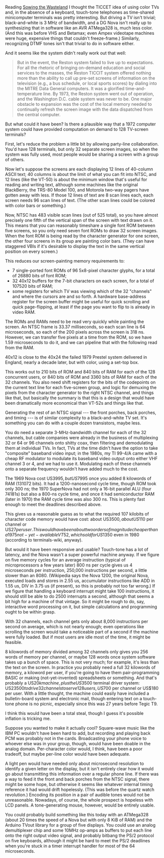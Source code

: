 Reading [Sowing the
Wasteland](https://technicshistory.com/2020/04/19/the-era-of-fragmentation-part-2-sowing-the-wasteland/)
I thought the TICCET idea of using color TVs and, in the absence of a
keyboard, touch-tone telephones as time-shared minicomputer terminals
was pretty interesting.  But driving a TV isn't trivial;
black-and-white is 3 MHz of bandwidth, and a DG Nova isn't really up
to synthesizing that in software like an AVR ATMega328 is, much less
color.  (And this was before VHS and Betamax; even Ampex videotape
machines were huge, expensive things that couldn't freeze-frame.)
Similarly, recognizing DTMF tones isn't that trivial to do in software
either.

And it seems like the system didn't really work out that well:

> But in the event, the Reston system failed to live up to
  expectations. For all the rhetoric of bringing on-demand education
  and social services to the masses, the Reston TICCIT system offered
  nothing more than the ability to call up pre-set screens of
  information on the television (e.g., a bus schedule, or local sports
  scores) by dialing into the MITRE Data General computers. It was a
  glorified time-and-temperature line. By 1973, the Reston system went
  out of operation, and the Washington D.C. cable system was never to
  be.  One major obstacle to expansion was the cost of the local
  memory needed to continually refresh the screen image with the data
  dispatched from the central computer.

But what could it have been?  Is there a plausible way that a 1972
computer system could have provided computation on demand to 128
TV-screen terminals?

First, let's reduce the problem a little bit by allowing party-line
collaboration.  You'd have 128 terminals, but only 32 separate screen
images, so when the system was fully used, most people would be
sharing a screen with a group of others.

Now let's suppose the screens are each displaying 12 lines of
40-column ASCII text; 40 columns is about the limit of what you can
fit into NTSC, and 12 lines (like the VT-50) is about the minimum
window that's useful for reading and writing text, although some
machines like the original BlackBerry, the TRS-80 Model 100, and
Motorola two-way pagers have gotten away with less.  If those 12 lines
of text are 8 scan lines each, each screen needs 96 scan lines of
text.  (The other scan lines could be colored with color bars or
something.)

Now, NTSC has 483 visible scan lines (out of 525 total), so you have
almost precisely one fifth of the vertical span of the screen with
text drawn on it.  This means that you can reasonably timeshare a
single font ROM between five screens, so you only need seven font ROMs
to draw 32 screen images.  When the font ROM is being read by the
character generator for one screen, the other four screens in its
group are painting color bars.  (They can have staggered VBIs if it's
desirable to display the text in the same vertical position on every
screen.)

This reduces our screen-painting memory requirements to:

- 7 single-ported font ROMs of 96 5x8-pixel character glyphs, for a
  total of 26880 bits of font ROM;
- 32 40x12 buffers for the 7-bit characters on each screen, for a
  total of 107520 bits of RAM;
- some registers for which TV was viewing which of the 32 "channels"
  and where the cursors are and so forth.  A hardware base-address
  register for the screen buffer might be useful for quick scrolling
  and quick page-flipping, at least if the page you want to flip to is
  already in video RAM.

The ROMs and RAMs need to be read very quickly while painting the
screen.  An NTSC frame is 33.37 milliseconds, so each scan line is 64
microseconds, so each of the 200 pixels across the screen is 318 ns.
However, we can transfer five pixels at a time from the ROM, so we
have 1.59 microseconds to do it, and we can pipeline that with the
following read from the RAM.

40x12 is close to the 40x24 the failed 1979 Prestel system delivered
in England, nearly a decade later, but with color, using a set-top
box.

This works out to 210 bits of ROM and 840 bits of RAM for each of the
128 concurrent users, or 840 bits of ROM and 3360 bits of RAM for each
of the 32 channels.  You also need shift registers for the bits of the
codepoints on the current text line for each five-screen group, and
logic for demuxing the pixels from the character generator to the
right NTSC channel, and things like that, but basically the summary is
that this is a design that would have been dramatically more
economical than VT-52s and things like that.

Generating the rest of an NTSC signal --- the front porches, back
porches, and timing --- is of similar complexity to a black-and-white
TV set.  It's something you can do with a couple dozen transistors,
maybe less.

You do need a separate 3-MHz-bandwidth channel for each of the 32
channels, but cable companies were already in the business of
multiplexing 32 or 64 or 96 channels onto shitty coax, then filtering
and demodulating them at individual TVs.  In fact, TVs at the time
didn't have the option to take "composite" baseband video input; in
the 1980s, my TI 99-4/A came with a cheap RF modulator to modulate its
baseband video output onto either VHF channel 3 or 4, and we had to
use it.  Modulating each of these channels onto a separate frequency
wouldn't have added much to the cost.

The 1969 Nova cost US$3995, but US$7995 once you added 8 kilowords of
RAM (131072 bits).  It had a 1200-nanosecond cycle time, though ROM
took only 300 ns; the 1970 SuperNova had not only a 16-bit parallel
ALU (four 74181s) but also a 800-ns cycle time, and once it had
semiconductor RAM (later in 1970) the RAM cycle time was also 300 ns.
This is plenty fast enough to meet the deadlines described above.

This gives us a reasonable guess as to what the required 107 kilobits
of character code memory would have cost: about US$3500, about US$110
per channel or US$27 per user.  This would have been about two orders
of magnitude cheaper than a 1975 not-yet-available VT52, which sold
for US$1350 even in 1980 (according to terminals-wiki, anyway).

But would it have been responsive and usable?  Touch-tone has a lot of
latency, and the Nova wasn't a super powerful machine anyway.  If we
figure on five memory cycles for an average instruction (typical of
microprocessors a few years later) 800 ns per cycle gives us 4
microseconds per instruction, 250,000 instructions per second, a
little slower than an 8080.  (Wikipedia says the Nova 1200, the
original Nova, executed loads and stores in 2.55 us, accumulator
instructions like ADD in 1.55 us, DIV in 3.75 us (if present), so this
is probably not too far wrong.)  If we figure that handling a keyboard
interrupt might take 100 instructions, it should still be able to do
2500 interrupts a second, although that seems a bit high for a machine
of that vintage.  So it might be rough to do, say, interactive word
processing on it, but simple calculations and programming ought to be
within grasp.

With 32 channels, each channel gets only about 8,000 instructions per
second on average, which is not nearly enough; even operations like
scrolling the screen would take a noticeable part of a second if the
machine were fully loaded.  But if most users are idle most of the
time, it might be feasible.

8 kilowords of memory divided among 32 channels only gives you 256
words of memory per channel, or maybe 128 words once system software
takes up a bunch of space.  This is not very much; for example, it's
less than the text on the screen.  In practice you probably need a
full 32 kilowords of memory, a kiloword per user, if you're going to
have them pair-programming BASIC or making (not-yet-invented)
spreadsheets or something.  And that's probably a US$20k machine, plus
the US$3500 terminal driver system: US$23500 to drive 32 channels to
serve 128 users, US$700 per channel or US$180 per user.  With a little
thought, the machine could easily have included a bulletin-board
system and electronic mail, though entering text on a touch-tone phone
is no picnic, especially since this was 27 years before Tegic T9.

I think this would have been a total steal, though I guess it's
possible inflation is tricking me.

Suppose you wanted to make it actually cool?  Square-wave music like
the IBM PC wouldn't have been hard to add, but recording and playing
back PCM was probably not in the cards.  Broadcasting your phone voice
to whoever else was in your group, though, would have been doable in
the analog domain.  Per-character color would, I think, have been a
poor tradeoff, but maybe per-line color would have been adequate.

A light pen would have needed only about microsecond resolution to
identify a given letter on the display, but it isn't entirely clear
how it would go about transmitting this information over a regular
phone line.  If there was a way to feed it the front and back porches
from the NTSC signal, there might be some hope, but otherwise it seems
like whatever internal timing reference it had would drift hopelessly.
(This was before the quartz watch revolution.)  Encoding its position
in a pair of audible tones would not be unreasonable.  Nowadays, of
course, the whole prospect is hopeless with LCD panels.  A
tone-generating mouse, however, would be entirely usable.

You could probably build something like this today with an ATMega328
(about 20 times the speed of a Nova but with only 8 KiB of RAM) and
the Arduino TVout library for a group of five displays.  You could use
an analog demultiplexer chip and some 10MHz op-amps as buffers to put
each line onto the right output video signal, and probably bitbang the
PS/2 protocol on five keyboards, although it might be hard to meet the
PS/2 deadlines when you're stuck in a timer interrupt handler for most
of the 64 microseconds.
